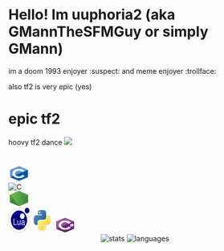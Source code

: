 # Hello! Im uuphoria2 (aka GMannTheSFMGuy or simply GMann)

im a doom 1993 enjoyer :suspect:
and meme enjoyer :trollface:

also tf2 is very epic (yes)

# epic tf2
hoovy tf2 dance
![](https://c.tenor.com/2I0e8Wused8AAAAd/tenor.gif)

# 
<div align="left">
  <img src="https://raw.githubusercontent.com/devicons/devicon/6910f0503efdd315c8f9b858234310c06e04d9c0/icons/c/c-original.svg" height="30" width="42"  alt="javascript" />
  <div align="left">
  <img src="https://cdn.jsdelivr.net/gh/devicons/devicon/icons/javascript/javascript-original.svg" height="30" width="42"  alt="C" /> 
<div align="left">
  <img src="https://raw.githubusercontent.com/devicons/devicon/6910f0503efdd315c8f9b858234310c06e04d9c0/icons/nodejs/nodejs-original.svg" height="30" width="42"  alt="nodejs" />
  <div align="left">
  <img src="https://raw.githubusercontent.com/devicons/devicon/6910f0503efdd315c8f9b858234310c06e04d9c0/icons/lua/lua-original.svg" height="50" width="42"  alt="lua" />
  <img src="https://raw.githubusercontent.com/devicons/devicon/6910f0503efdd315c8f9b858234310c06e04d9c0/icons/python/python-original.svg" height="50" width="42"  alt="python" />
  <img src="https://raw.githubusercontent.com/devicons/devicon/6910f0503efdd315c8f9b858234310c06e04d9c0/icons/csharp/csharp-original.svg" height="30" width="42"  alt="C-Sharp" />
    
<div align="center">
  <img src="https://github-readme-stats.vercel.app/api?hide_title=false&hide_rank=false&show_icons=true&include_all_commits=true&count_private=true&disable_animations=true&theme=radical&locale=en&hide_border=false&username=uuphoria2" height="150" alt="stats"  />
  <img src="https://github-readme-stats.vercel.app/api/top-langs?locale=en&hide_title=false&layout=compact&card_width=320&langs_count=5&theme=radical&hide_border=false&username=uuphoria2" height="150" alt="languages"  />
</div>
